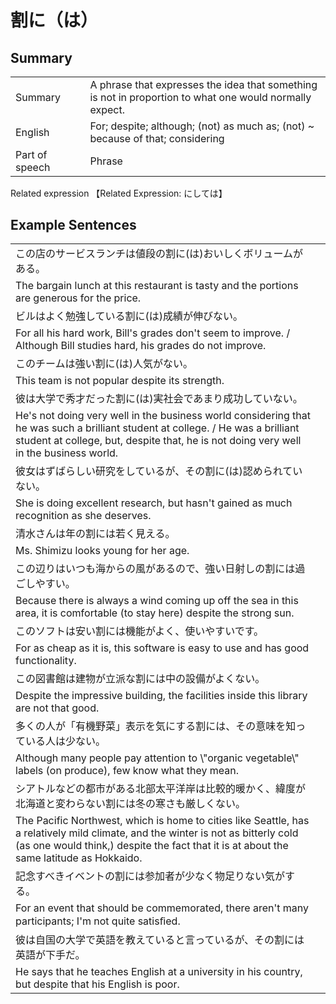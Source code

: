 # 割に（は）

## Summary

<table><tr>   <td>Summary<td>   <td>A phrase that expresses the idea that something is not in proportion to what one would normally expect.</td><tr><tr>   <td>English<td>   <td>For; despite; although; (not) as much as; (not) ~ because of that; considering</td><tr><tr>   <td>Part of speech<td>   <td>Phrase</td><tr></table><tr>   <td>Related expression<td>   <td>【Related Expression: にしては】</td><tr></table></table>

## Example Sentences

<table><tr><td>この店のサービスランチは値段の割に(は)おいしくボリュームがある。<td><tr><tr><td>The bargain lunch at this restaurant is tasty and the portions are generous for the price.<td><tr><tr><td>ビルはよく勉強している割に(は)成績が伸びない。<td><tr><tr><td>For all his hard work, Bill's grades don't seem to improve. / Although Bill studies hard, his grades do not improve.<td><tr><tr><td>このチームは強い割に(は)人気がない。<td><tr><tr><td>This team is not popular despite its strength.<td><tr><tr><td>彼は大学で秀才だった割に(は)実社会であまり成功していない。<td><tr><tr><td>He's not doing very well in the business world considering that he was such a brilliant student at college. / He was a brilliant student at college, but, despite that, he is not doing very well in the business world.<td><tr><tr><td>彼女はずばらしい研究をしているが、その割に(は)認められていない。<td><tr><tr><td>She is doing excellent research, but hasn't gained as much recognition as she deserves.<td><tr><tr><td>清水さんは年の割には若く見える。<td><tr><tr><td>Ms. Shimizu looks young for her age.<td><tr><tr><td>この辺りはいつも海からの風があるので、強い日射しの割には過ごしやすい。<td><tr><tr><td>Because there is always a wind coming up off the sea in this area, it is comfortable (to stay here) despite the strong sun.<td><tr><tr><td>このソフトは安い割には機能がよく、使いやすいです。<td><tr><tr><td>For as cheap as it is, this software is easy to use and has good functionality.<td><tr><tr><td>この図書館は建物が立派な割には中の設備がよくない。<td><tr><tr><td>Despite the impressive building, the facilities inside this library are not that good.<td><tr><tr><td>多くの人が「有機野菜」表示を気にする割には、その意味を知っている人は少ない。<td><tr><tr><td>Although many people pay attention to \"organic vegetable\" labels (on produce), few know what they mean.<td><tr><tr><td>シアトルなどの都市がある北部太平洋岸は比較的暖かく、緯度が北海道と変わらない割には冬の寒さも厳しくない。<td><tr><tr><td>The Pacific Northwest, which is home to cities like Seattle, has a relatively mild climate, and the winter is not as bitterly cold (as one would think,) despite the fact that it is at about the same latitude as Hokkaido.<td><tr><tr><td>記念すべきイベントの割には参加者が少なく物足りない気がする。<td><tr><tr><td>For an event that should be commemorated, there aren't many participants; I'm not quite satisﬁed.<td><tr><tr><td>彼は自国の大学で英語を教えていると言っているが、その割には英語が下手だ。<td><tr><tr><td>He says that he teaches English at a university in his country, but despite that his English is poor.<td><tr></table>

